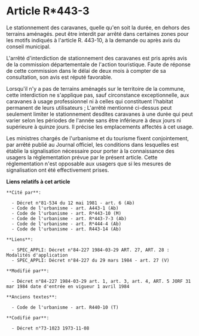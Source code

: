 # Article R*443-3

Le stationnement des caravanes, quelle qu'en soit la durée, en dehors des terrains aménagés. peut être interdit par arrêté
dans certaines zones  pour les motifs indiqués à l'article R. 443-10, à la demande ou après avis du conseil municipal.

L'arrêté d'interdiction de stationnement des caravanes est pris après avis de la commission  départementale de l'action
touristique. Faute de réponse de cette commission dans le délai de deux mois à compter de sa consultation, son avis est
réputé favorable.

Lorsqu'il n'y a pas de terrains aménagés sur le territoire de la commune, cette interdiction ne s'applique pas, sauf
circonstance exceptionnelle, aux caravanes à usage professionnel ni à celles qui constituent l'habitat permanent de leurs
utilisateurs ; L'arrêté mentionné ci-dessus peut seulement limiter le stationnement desdites caravanes à une durée qui peut
varier selon les périodes de l'année sans être inférieure à deux jours ni supérieure à quinze jours. Il précise les
emplacements affectés à cet usage.

Les ministres chargés de l'urbanisme et du tourisme fixent conjointement, par arrêté publié au  Journal officiel, les
conditions dans lesquelles est établie la signalisation nécessaire pour porter à la connaissance des usagers la
réglementation prévue par le présent article. Cette réglementation n'est opposable aux usagers que si les mesures de
signalisation ont été effectivement prises.

**Liens relatifs à cet article**

	**Cité par**:

	  - Décret n°81-534 du 12 mai 1981 - art. 6 (Ab)
	  - Code de l'urbanisme - art. A443-1 (Ab)
	  - Code de l'urbanisme - art. R*443-10 (M)
	  - Code de l'urbanisme - art. R*443-7-3 (Ab)
	  - Code de l'urbanisme - art. R*444-4 (Ab)
	  - Code de l'urbanisme - art. R443-14 (Ab)

	**Liens**:

	  - SPEC_APPLI: Décret n°84-227 1984-03-29 ART. 27, ART. 28 : Modalités d'application
	  - SPEC_APPLI: Décret n°84-227 du 29 mars 1984 - art. 27 (V)

	**Modifié par**:

	  - Décret n°84-227 1984-03-29 art. 1, art. 3, art. 4, ART. 5 JORF 31 mar 1984 date d'entrée en vigueur 1 avril 1984

	**Anciens textes**:

	  - Code de l'urbanisme - art. R440-10 (T)

	**Codifié par**:

	  - Décret n°73-1023 1973-11-08
